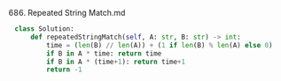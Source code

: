 686. Repeated String Match.md
```python  
class Solution:  
    def repeatedStringMatch(self, A: str, B: str) -> int:  
        time = (len(B) // len(A)) + (1 if len(B) % len(A) else 0)  
        if B in A * time: return time  
        if B in A * (time+1): return time+1  
        return -1  
```

